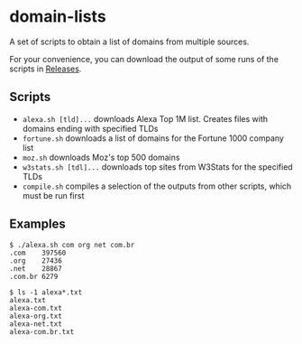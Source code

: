domain-lists
============

A set of scripts to obtain a list of domains from multiple sources.

For your convenience, you can download the output of some runs of the scripts in [Releases][releases].

Scripts
-------

- `alexa.sh [tld]...` downloads Alexa Top 1M list. Creates files with domains ending with specified TLDs
- `fortune.sh` downloads a list of domains for the Fortune 1000 company list
- `moz.sh` downloads Moz's top 500 domains
- `w3stats.sh [tdl]...` downloads top sites from W3Stats for the specified TLDs
- `compile.sh` compiles a selection of the outputs from other scripts, which must be run first

Examples
--------

```
$ ./alexa.sh com org net com.br
.com    397560
.org    27436
.net    28867
.com.br 6279

$ ls -1 alexa*.txt
alexa.txt
alexa-com.txt
alexa-org.txt
alexa-net.txt
alexa-com.br.txt
```

[releases]: https://github.com/goncalor/domain-lists/releases/
[fortune500]: https://fortune.com/fortune500/
